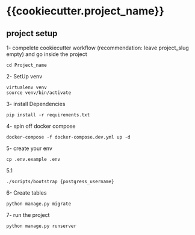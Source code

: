 # {{cookiecutter.project_name}}

## project setup

1- compelete cookiecutter workflow (recommendation: leave project_slug empty) and go inside the project
```
cd Project_name
```

2- SetUp venv
```
virtualenv venv
source venv/bin/activate
```

3- install Dependencies
```
pip install -r requirements.txt
```

4- spin off docker compose
```
docker-compose -f docker-compose.dev.yml up -d
```

5- create your env
```
cp .env.example .env
```
5.1
```
./scripts/bootstrap {postgress_username}
```

6- Create tables
```
python manage.py migrate
```

7- run the project
```
python manage.py runserver
```



